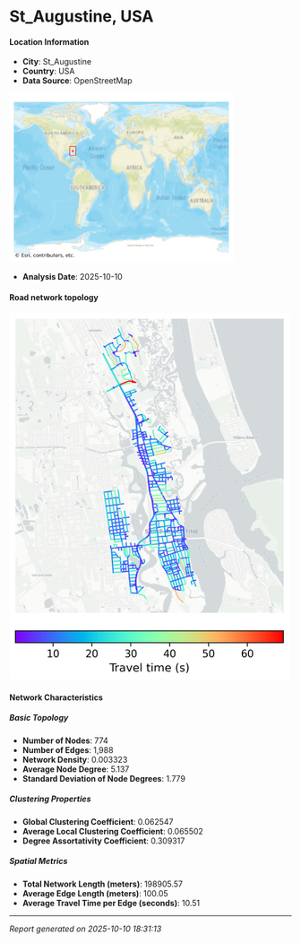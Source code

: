# St_Augustine, USA

#### Location Information

- **City**: St_Augustine
- **Country**: USA
- **Data Source**: OpenStreetMap
<img src="St_Augustine_location.png" alt="St_Augustine Location Map" width="400" />

- **Analysis Date**: 2025-10-10

#### Road network topology

<img src="St_Augustine_network_map.png" alt="St_Augustine Road Network Map" width="500"/>

#### Network Characteristics

##### Basic Topology

- **Number of Nodes**: 774
- **Number of Edges**: 1,988
- **Network Density**: 0.003323
- **Average Node Degree**: 5.137
- **Standard Deviation of Node Degrees**: 1.779

##### Clustering Properties

- **Global Clustering Coefficient**: 0.062547
- **Average Local Clustering Coefficient**: 0.065502
- **Degree Assortativity Coefficient**: 0.309317

##### Spatial Metrics

- **Total Network Length (meters)**: 198905.57
- **Average Edge Length (meters)**: 100.05
- **Average Travel Time per Edge (seconds)**: 10.51

---
*Report generated on 2025-10-10 18:31:13*
